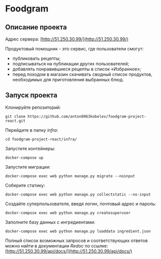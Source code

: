 # Foodgram

## Описание проекта

Адрес сервера:
[http://51.250.30.99/](http://51.250.30.99/)

Продуктовый помощник - это сервис, где пользователи смогут:
* публиковать рецепты;
* подписываться на публикации других пользователей;
* добавлять понравившиеся рецепты в список «Избранное»;
* перед походом в магазин скачивать сводный список продуктов, необходимых для приготовления выбранных блюд.

## Запуск проекта

Клонируйте репозиторий: 
 
``` 
git clone https://github.com/anton8963kobelev/foodgram-project-react.git
``` 

Перейдите в папку *infra*:

``` 
cd foodgram-project-react/infra/
``` 
 
Запустите контейнеры: 
 
``` 
docker-compose up
``` 
 
Запустите миграции: 
 
``` 
docker-compose exec web python manage.py migrate --noinput
```
 
Соберите статику: 
 
``` 
docker-compose exec web python manage.py collectstatic --no-input  
``` 
 
Создайте суперпользователя, введя логин, почтовый адрес и пароль: 
 
``` 
docker-compose exec web python manage.py createsuperuser 
``` 
 
Заполните базу данных с ингредиентами: 
 
``` 
docker-compose exec web python manage.py loaddata ingredient.json
```

Полный список возможных запросов и соответствующих ответов можно найти в документации *Redoc* по ссылке:
[http://51.250.30.99/api/docs/](http://51.250.30.99/api/docs/)

